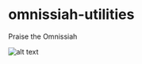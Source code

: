 # omnissiah-utilities

Praise the Omnissiah

![alt text](https://steamuserimages-a.akamaihd.net/ugc/1021698451631572318/197DDBEF4F94F6DA57B2282FB872D39488E005B9/?imw=637&imh=358&ima=fit&impolicy=Letterbox&imcolor=%23000000&letterbox=true)

